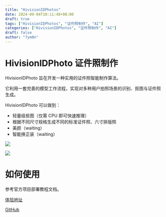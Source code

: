 ```yaml
---
title: "HivisionIDPhotos"
date: 2024-09-04T10:11:48+08:00
draft: true
tags: ["HivisionIDPhotos", "证件照制作", "AI"]
categories: ["HivisionIDPhotos", "证件照制作", "AI"]
draft: false
author: "7ym0n"
---
```


# HivisionIDPhoto 证件照制作

HivisionIDPhoto 旨在开发一种实用的证件照智能制作算法。

它利用一套完善的模型工作流程，实现对多种用户拍照场景的识别、抠图与证件照生成。

HivisionIDPhoto 可以做到：

- 轻量级抠图（仅需 CPU 即可快速推理）
- 根据不同尺寸规格生成不同的标准证件照、六寸排版照
- 美颜（waiting）
- 智能换正装（waiting）

![](/tools/demoImage.png)

![](/tools/gradio-image.jpeg)

# 如何使用

参考官方项目部署教程文档。

[体验地址](https://swanhub.co/ZeYiLin/HivisionIDPhotos/demo)

[GitHub](https://github.com/Zeyi-Lin/HivisionIDPhotos)
